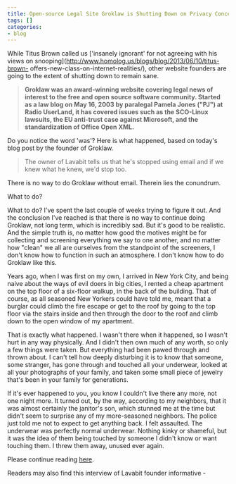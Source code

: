 ```yaml
---
title: Open-source Legal Site Groklaw is Shutting Down on Privacy Concerns
tags: []
categories:
- blog
---
```

While Titus Brown called us ['insanely ignorant' for not agreeing with his
views on snooping](http://www.homolog.us/blogs/blog/2013/06/10/titus-brown-
offers-new-class-on-internet-realities/), other website founders are going to
the extent of shutting down to remain sane.
<!--more-->

> **Groklaw was an award-winning website covering legal news of interest to
the free and open source software community. Started as a law blog on May 16,
2003 by paralegal Pamela Jones ("PJ") at Radio UserLand, it has covered issues
such as the SCO-Linux lawsuits, the EU anti-trust case against Microsoft, and
the standardization of Office Open XML.**

Do you notice the word 'was'? Here is what happened, based on today's blog
post by the founder of Groklaw.

> The owner of Lavabit tells us that he's stopped using email and if we knew
what he knew, we'd stop too.

There is no way to do Groklaw without email. Therein lies the conundrum.

What to do?

What to do? I've spent the last couple of weeks trying to figure it out. And
the conclusion I've reached is that there is no way to continue doing Groklaw,
not long term, which is incredibly sad. But it's good to be realistic. And the
simple truth is, no matter how good the motives might be for collecting and
screening everything we say to one another, and no matter how "clean" we all
are ourselves from the standpoint of the screeners, I don't know how to
function in such an atmosphere. I don't know how to do Groklaw like this.

Years ago, when I was first on my own, I arrived in New York City, and being
naive about the ways of evil doers in big cities, I rented a cheap apartment
on the top floor of a six-floor walkup, in the back of the building. That of
course, as all seasoned New Yorkers could have told me, meant that a burglar
could climb the fire escape or get to the roof by going to the top floor via
the stairs inside and then through the door to the roof and climb down to the
open window of my apartment.

That is exactly what happened. I wasn't there when it happened, so I wasn't
hurt in any way physically. And I didn't then own much of any worth, so only a
few things were taken. But everything had been pawed through and thrown about.
I can't tell how deeply disturbing it is to know that someone, some stranger,
has gone through and touched all your underwear, looked at all your
photographs of your family, and taken some small piece of jewelry that's been
in your family for generations.

If it's ever happened to you, you know I couldn't live there any more, not one
night more. It turned out, by the way, according to my neighbors, that it was
almost certainly the janitor's son, which stunned me at the time but didn't
seem to surprise any of my more-seasoned neighbors. The police just told me
not to expect to get anything back. I felt assaulted. The underwear was
perfectly normal underwear. Nothing kinky or shameful, but it was the idea of
them being touched by someone I didn't know or want touching them. I threw
them away, unused ever again.

Please continue reading
[here](http://www.groklaw.net/article.php?story=20130818120421175).

Readers may also find this interview of Lavabit founder informative -

